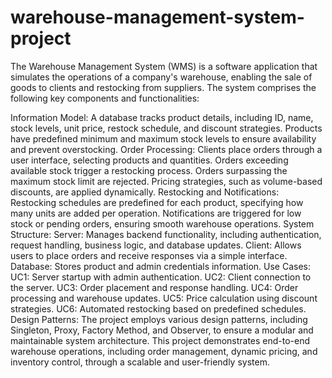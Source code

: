 # warehouse-management-system-project
The Warehouse Management System (WMS) is a software application that simulates the operations of a company's warehouse, enabling the sale of goods to clients and restocking from suppliers. The system comprises the following key components and functionalities:

Information Model:
A database tracks product details, including ID, name, stock levels, unit price, restock schedule, and discount strategies.
Products have predefined minimum and maximum stock levels to ensure availability and prevent overstocking.
Order Processing:
Clients place orders through a user interface, selecting products and quantities.
Orders exceeding available stock trigger a restocking process. Orders surpassing the maximum stock limit are rejected.
Pricing strategies, such as volume-based discounts, are applied dynamically.
Restocking and Notifications:
Restocking schedules are predefined for each product, specifying how many units are added per operation.
Notifications are triggered for low stock or pending orders, ensuring smooth warehouse operations.
System Structure:
Server: Manages backend functionality, including authentication, request handling, business logic, and database updates.
Client: Allows users to place orders and receive responses via a simple interface.
Database: Stores product and admin credentials information.
Use Cases:
UC1: Server startup with admin authentication.
UC2: Client connection to the server.
UC3: Order placement and response handling.
UC4: Order processing and warehouse updates.
UC5: Price calculation using discount strategies.
UC6: Automated restocking based on predefined schedules.
Design Patterns:
The project employs various design patterns, including Singleton, Proxy, Factory Method, and Observer, to ensure a modular and maintainable system architecture.
This project demonstrates end-to-end warehouse operations, including order management, dynamic pricing, and inventory control, through a scalable and user-friendly system.
